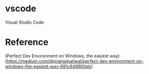 # vscode
Visual Studio Code


# Reference
(Perfect Dev Environment on Windows, the easiest way)[https://medium.com/@pranjalpaliwal/perfect-dev-environment-on-windows-the-easiest-way-691c649850eb]
